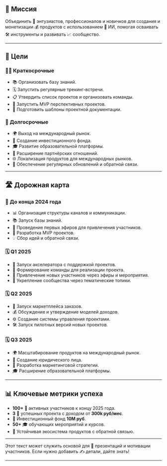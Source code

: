 ## 🎯 Миссия

Объединить 🤝 энтузиастов, профессионалов и новичков для создания и монетизации 💰 продуктов с использованием 🤖 ИИ, помогая осваивать 🛠️ инструменты и развивать 📈 сообщество.

---

## 🎯 Цели

### 🏃‍♂️ Краткосрочные

- 📚 Организовать базу знаний.
- 🗓️ Запустить регулярные трекинг-встречи.
- 📋 Утвердить список проектов и организовать команды.
- 🚀 Запустить MVP перспективных проектов.
- 📑 Подготовить шаблоны проектной документации.

### 🚀 Долгосрочные

- 🌍 Выход на международный рынок.
- 💸 Создание инвестиционного фонда.
- 🎓 Развитие образовательной платформы.
- 🤝 Расширение партнёрских отношений.
- 🌐 Локализация продуктов для международных рынков.
- 🔄 Обеспечение регулярных обновлений и обратной связи.

---

## 🛣️ Дорожная карта

### 📅 До конца 2024 года

- 📊 Организация структуры каналов и коммуникации.
- 📚 Запуск базы знаний.
- 📡 Проведение первых эфиров для привлечения участников.
- 🚀 Разработка MVP проектов.
- 💡 Сбор идей и обратной связи.

### 🗓️ Q1 2025

- 🚀 Запуск акселератора с поддержкой проектов.
- 👥 Формирование команды для реализации проекта.
- 👫 Привлечение новых участников через эфиры и мероприятия.
- 🧩 Укрепление сообщества через тематические топики.

### 🗓️ Q2 2025

- 🛒 Запуск маркетплейса заказов.
- 💰 Обсуждение и утверждение моделей доходов.
- ⚙️ Создание системы управления проектами.
- 🛠️ Запуск пилотных версий новых проектов.

### 🗓️ Q3 2025

- 🌍 Масштабирование продуктов на международный рынок.
- 📜 Создание юридического лица.
- 📣 Разработка маркетинговой стратегии.
- 🎓 Расширение образовательной платформы.

---

## 📊 Ключевые метрики успеха

- **100+** 👥 активных участников к концу 2025 года.
- **3** 🚀 успешных проекта с доходом от **300k руб/мес**.
- 💸 Инвестиционный фонд **10M руб**.
- **50+** 🎓 обучающих мероприятий и курсов.
- 🌱 Устойчивая экосистема продуктов с обратной связью.

---

Этот текст может служить основой для 🎤 презентаций и мотивации участников. Если нужно добавить ✍️ детали, дайте знать!



---